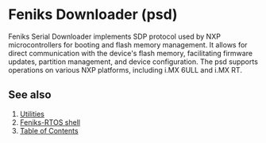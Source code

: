 # Feniks Downloader (psd)

Feniks Serial Downloader implements SDP protocol used by NXP microcontrollers for booting and flash memory management.
It allows for direct communication with the device's flash memory, facilitating firmware updates, partition management,
and device configuration. The psd supports operations on various NXP platforms, including i.MX 6ULL and i.MX RT.

<!-- #TODO: add more information -->
## See also

1. [Utilities](index.md)
2. [Feniks-RTOS shell](psh/index.md)
3. [Table of Contents](../index.md)
